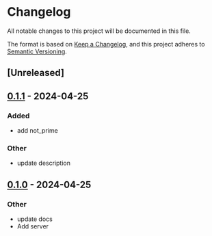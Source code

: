 # Changelog
All notable changes to this project will be documented in this file.

The format is based on [Keep a Changelog](https://keepachangelog.com/en/1.0.0/),
and this project adheres to [Semantic Versioning](https://semver.org/spec/v2.0.0.html).

## [Unreleased]

## [0.1.1](https://github.com/glennib/example-workspace-rs/compare/glennib-thelib-v0.1.0...glennib-thelib-v0.1.1) - 2024-04-25

### Added
- add not_prime

### Other
- update description

## [0.1.0](https://github.com/glennib/example-workspace-rs/releases/tag/thelib-v0.1.0) - 2024-04-25

### Other
- update docs
- Add server
